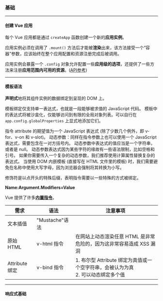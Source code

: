 ### 基础

---

#### 创建 Vue 应用

每个 Vue 应用都是通过 `createApp` 函数创建一个新的**应用实例**。

应用实例必须在调用了 `.mount()` 方法后才能被**渲染**出来，该方法接受一个“容器”参数，应该始终在整个应用配置和资源注册完成后被调用。

应用实例会暴露一个 `.config` 对象允许配置一些**应用级的选项**，还提供了一些方法来注册**应用范围内可用的资源**。([API参考](https://cn.vuejs.org/api/application.html))

---

#### 模板语法

**声明式**地将其组件实例的数据绑定到呈现的 DOM 上。

模板绑定仅支持单一表达式，也就是一段能够被求值的 JavaScript 代码。
模板中的表达式将被沙盒化，仅能够访问到有限的全局对象列表。可以自行在 `app.config.globalProperties` 上显式地添加它们。

指令 attribute 的期望值为一个 JavaScript 表达式 (除了少数几个例外，即 v-for、v-on 和 v-slot)。
动态参数：同样在指令参数上也可以使用一个 JavaScript 表达式，需要包含在一对方括号内。
动态参数中表达式的值应当是一个字符串，或者是 null。
动态参数表达式因为某些字符的缘故有一些语法限制，比如空格和引号。
如果你需要传入一个复杂的动态参数，我们推荐使用计算属性替换复杂的表达式。
当使用 DOM 内嵌模板 (直接写在 HTML 文件里的模板) 时，我们需要避免在名称中使用大写字母，因为浏览器会强制将其转换为小写。

修饰符是以点开头的特殊后缀，表明指令需要以一些特殊的方式被绑定。

**Name:Argument.Modifiers=Value**

Vue 提供了许多[**内置指令**](https://cn.vuejs.org/api/built-in-directives.html)。

|需求|语法|注意事项|
|--|--|--|
|文本插值|"Mustache"语法||
|原始 HTML|v-html 指令|在网站上动态渲染任意 HTML 是非常危险的，因为这非常容易造成 XSS 漏洞|
|Attribute 绑定|v-bind 指令|1. 布尔型 Attribute 绑定为真值或一个空字符串，会被认为为真 <br/> 2. 可以动态绑定多个值|

---

#### 响应式基础













